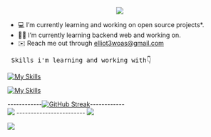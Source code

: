 <p align="center">
  <!-- Typing SVG by DenverCoder1 - https://github.com/DenverCoder1/readme-typing-svg -->
  <a href="https://github.com/DenverCoder1/readme-typing-svg">
    <img src="https://readme-typing-svg.demolab.com/?lines=elliot%20woas%20;back-end%20developer%20;&font=Fira%20Code&center=true&width=440&height=45&color=FA0606&vCenter=true&pause=1000&size=22" /></a>
</p>

- 💻 I’m currently learning and working on open source projects*.
- 🧑‍💻 I’m currently learning backend web and working on.
- ✉️ Reach me out through [elliot3woas@gmail.com](mailto:mahdi1382bbamdad@gmail.com)

<pre> Skills i'm learning and working with👇                            I know a little about and I worked👇</pre>

  [![My Skills](https://skillicons.dev/icons?i=js,ts,nodejs,express,mongodb,postman,postma,npm,prisma,py,solidity,sqlite&perline=12)](https://skillicons.dev)

[![My Skills](https://skillicons.dev/icons?i=git,github,linux,vercel,vscode,bots,postma,npm,vite,react,graphql,docker&perline=12)](https://skillicons.dev)

------------[![GitHub Streak](https://streak-stats.demolab.com/?user=elliotwoas&theme=react&hide_border=true&border_radius=4&card_width=684)](https://git.io/streak-stats)------------
<br>
![](http://github-profile-summary-cards.vercel.app/api/cards/stats?username=elliotWoas&theme=react) ------------------------
![](http://github-profile-summary-cards.vercel.app/api/cards/productive-time?username=elliotWoas&theme=react&utcOffset=8)

![](https://user-images.githubusercontent.com/73097560/115834477-dbab4500-a447-11eb-908a-139a6edaec5c.gif)

